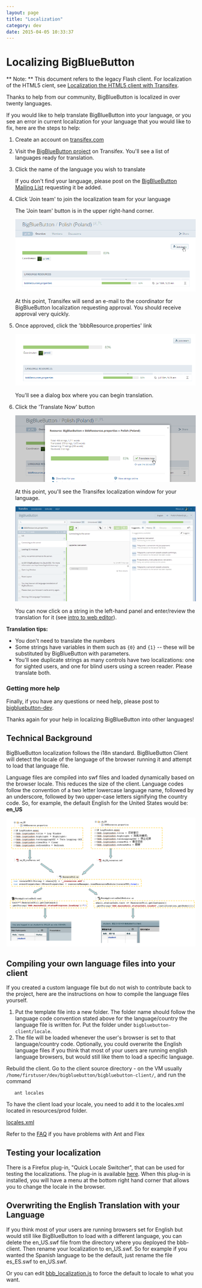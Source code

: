 ```yaml
---
layout: page
title: "Localization"
category: dev
date: 2015-04-05 10:33:37
---
```


# Localizing BigBlueButton

** Note: ** This document refers to the legacy Flash client.  For localization of the HTML5 cient, see [Localization the HTML5 client with Transifex](/2.2/dev.html#localization-with-transifex).

Thanks to help from our community, BigBlueButton is localized in over twenty languages.

If you would like to help translate BigBlueButton into your language, or you see an error in current localization for your language that you would like to fix, here are the steps to help:

1. Create an account on [transifex.com](https://www.transifex.com/)

1. Visit the [BigBlueButton project](https://www.transifex.com/projects/p/bigbluebutton/) on Transifex. You'll see a list of languages ready for translation.

1. Click the name of the language you wish to translate  
   
   If you don't find your language, please post on the [BigBlueButton Mailing List](http://groups.google.com/group/bigbluebutton-dev/topics?gvc=2) requesting it be added.

1. Click 'Join team' to join the localization team for your language
   
   The 'Join team' button is in the upper right-hand corner.
   
   ![join](/images/join.png)
   
   At this point, Transifex will send an e-mail to the coordinator for BigBlueButton localization requesting approval. You should receive approval very quickly.

1. Once approved, click the 'bbbResource.properties' link
   
   ![bbbResources.properties](/images/image1.png)
   
   You'll see a dialog box where you can begin translation.

1. Click the 'Translate Now' button
   
   ![approved](/images/approved.png)
   
   At this point, you'll see the Transifex localization window for your language.
   
   ![translate](/images/translate.png)
   
   You can now click on a string in the left-hand panel and enter/review the translation for it (see  [intro to web editor](http://support.transifex.com/customer/portal/articles/972120-introduction-to-the-web-editor)).

**Translation tips:**

* You don't need to translate the numbers
* Some strings have variables in them such as `{0}` and `{1}` -- these will be substituted by BigBlueButton with parameters.
* You'll see duplicate strings as many controls have two localizations: one for sighted users, and one for blind users using a screen reader.  Please translate both.

### Getting more help

Finally, if you have any questions or need help, please post to [bigbluebutton-dev](http://groups.google.com/group/bigbluebutton-dev/topics?gvc=2).

Thanks again for your help in localizing BigBlueButton into other languages!

## Technical Background

BigBlueButton localization follows the i18n standard. BigBlueButton Client will detect the locale of the language of the browser running it and attempt to load that language file.

Language files are compiled into swf files and loaded dynamically based on the browser locale. This reduces the size of the client. Language codes follow the convention of a two letter lowercase language name, followed by an underscore, followed by two upper-case letters signifying the country code. So, for example, the default English for the United States would be: **en\_US**

![I18N](/images/I18N.png)

## Compiling your own language files into your client

If you created a custom language file but do not wish to contribute back to the project, here are the instructions on how to compile the language files yourself.

1. Put the template file into a new folder. The folder name should follow the language code convention stated above for the language/country the language file is written for.  Put the folder under `bigbluebutton-client/locale`.
1. The file will be loaded whenever the user's browser is set to that language/country code. Optionally, you could overwrite the English language files if you think that most of your users are running english language browsers, but would still like them to load a specific language.

Rebuild the client. Go to the client source directory - on the VM usually `/home/firstuser/dev/bigbluebutton/bigbluebutton-client/`, and run the command

```
   ant locales
```

To have the client load your locale, you need to add it to the locales.xml located in resources/prod folder.

[locales.xml](http://github.com/bigbluebutton/bigbluebutton/blob/master/bigbluebutton-client/resources/prod/locales.xml)

Refer to the [FAQ](/support/faq.html#my-client-fails-at-startup-with-rsl-error;-error-2035:url-not-found) if you have problems with Ant and Flex

## Testing your localization

There is a Firefox plug-in, "Quick Locale Switcher", that can be used for testing the localizations. The plug-in is available [here](https://addons.mozilla.org/en-US/firefox/addon/1333). When this plug-in is installed, you will have a menu at the bottom right hand corner that allows you to change the locale in the browser.

## Overwriting the English Translation with your Language

If you think most of your users are running browsers set for English but would still like BigBlueButton to load with a different language, you can delete the en\_US.swf file from the directory where you deployed the bbb-client. Then rename your localization to en\_US.swf. So for example if you wanted the Spanish language to be the default, just rename the file es\_ES.swf to en\_US.swf.

Or you can edit [bbb_localization.js](https://github.com/bigbluebutton/bigbluebutton/blob/master/bigbluebutton-client/resources/prod/lib/bbb_localization.js) to force the default to locale to what you want.
